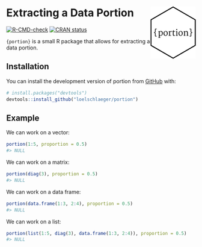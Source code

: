 
<!-- README.md is generated from README.Rmd. Please edit that file -->

# Extracting a Data Portion <img src="man/figures/logo.png" align="right" height="139" alt="" />

<!-- badges: start -->

[![R-CMD-check](https://github.com/loelschlaeger/portion/actions/workflows/R-CMD-check.yaml/badge.svg)](https://github.com/loelschlaeger/portion/actions/workflows/R-CMD-check.yaml)
[![CRAN
status](https://www.r-pkg.org/badges/version/portion)](https://CRAN.R-project.org/package=portion)
<!-- badges: end -->

`{portion}` is a small R package that allows for extracting a data
portion.

## Installation

You can install the development version of portion from
[GitHub](https://github.com/) with:

``` r
# install.packages("devtools")
devtools::install_github("loelschlaeger/portion")
```

## Example

We can work on a vector:

``` r
portion(1:5, proportion = 0.5)
#> NULL
```

We can work on a matrix:

``` r
portion(diag(3), proportion = 0.5)
#> NULL
```

We can work on a data frame:

``` r
portion(data.frame(1:3, 2:4), proportion = 0.5)
#> NULL
```

We can work on a list:

``` r
portion(list(1:5, diag(3), data.frame(1:3, 2:4)), proportion = 0.5)
#> NULL
```
